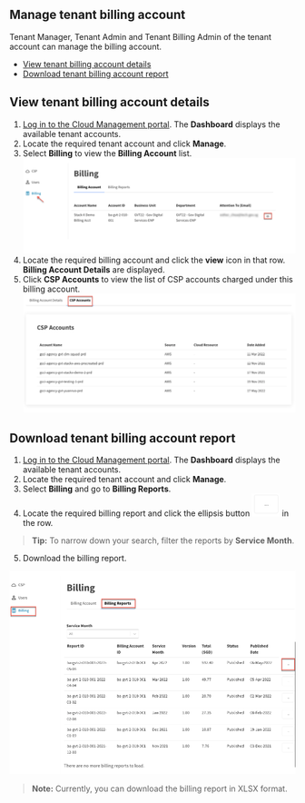 ## Manage tenant billing account

Tenant Manager, Tenant Admin and Tenant Billing Admin of the tenant account can manage the billing account.

- [View tenant billing account details](#view-tenant-billing-account-details)
- [Download tenant billing account report](#download-tenant-billing-account-report)



## View tenant billing account details
1. [Log in to the Cloud Management portal](log-in-to-cmp). The **Dashboard** displays the available tenant accounts.
2. Locate the required tenant account and click **Manage**.
3. Select **Billing** to view the **Billing Account** list.
<kbd>![billing-account-view](images/billing-account-view.png)</kbd>
4. Locate the required billing account and click the **view** icon in that row. **Billing Account Details** are displayed.
5. Click **CSP Accounts** to view the list of CSP accounts charged under this billing account.
<kbd>![billing-account-view-csp-accounts](images/billing-account-view-csp-accounts.png)</kbd>

## Download tenant billing account report
1. [Log in to the Cloud Management portal](log-in-to-cmp). The **Dashboard** displays the available tenant accounts.
2. Locate the required tenant account and click **Manage**.
3. Select **Billing** and go to **Billing Reports**.
4. Locate the required billing report and click the ellipsis button ![elipses-button](images/elipses-button.png) in the row.

> **Tip:** To narrow down your search, filter the reports by **Service Month**.

5. Download the billing report.

<kbd>![view-billing-reports](images/view-billing-reports.png)</kbd>

> **Note:**
> Currently, you can download the billing report in XLSX format.
